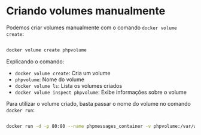 # Criando volumes manualmente

Podemos criar volumes manualmente com o comando `docker volume create`:

```bash

docker volume create phpvolume

```

Explicando o comando:

- `docker volume create`: Cria um volume
- `phpvolume`: Nome do volume
- `docker volume ls`: Lista os volumes criados
- `docker volume inspect phpvolume`: Exibe informações sobre o volume

Para utilizar o volume criado, basta passar o nome do volume no comando `docker run`:

```bash

docker run -d -p 80:80 --name phpmessages_container -v phpvolume:/var/www/html/messages --rm phpmessages

```
